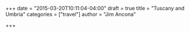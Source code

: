 +++
date = "2015-03-20T10:11:04-04:00"
draft = true
title = "Tuscany and Umbria"
categories = ["travel"]
author = "Jim Ancona"

+++

